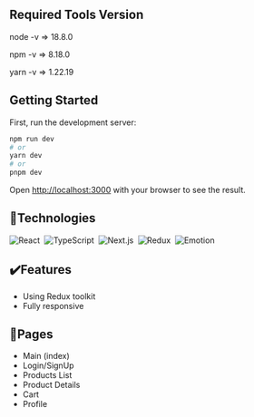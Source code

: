 ## Required Tools Version

node -v => 18.8.0

npm -v => 8.18.0

yarn -v => 1.22.19

## Getting Started

First, run the development server:

```bash
npm run dev
# or
yarn dev
# or
pnpm dev
```

Open [http://localhost:3000](http://localhost:3000) with your browser to see the result.

## 🔧Technologies
![React](https://img.shields.io/badge/-React-05122A?style=for-the-badge&logo=react)&nbsp;
![TypeScript](https://img.shields.io/badge/-TypeScript-05122A?style=for-the-badge&logo=typescript)&nbsp;
![Next.js](https://img.shields.io/badge/-Next.js-05122A?style=for-the-badge&logo=next.js)&nbsp;
![Redux](https://img.shields.io/badge/-Redux-05122A?style=for-the-badge&logo=redux&logoColor=764ABC)&nbsp;
![Emotion](https://img.shields.io/badge/-emotion-05122A?style=for-the-badge&logo=emotion)&nbsp;

## ✔️Features
* Using Redux toolkit 
* Fully responsive

## 📃Pages
* Main (index)
* Login/SignUp
* Products List
* Product Details
* Cart
* Profile

